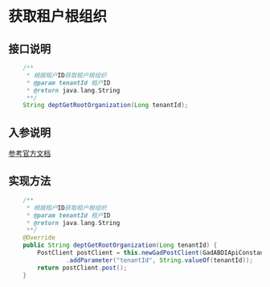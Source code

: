 # 获取租户根组织

## 接口说明
```java
    /**
     * 根据租户ID获取租户根组织
     * @param tenantId 租户ID
     * @return java.lang.String
     **/
    String deptGetRootOrganization(Long tenantId);
```
## 入参说明
[参考官方文档](https://openplatform-portal.dg-work.cn/#/doc-jsapi?apiType=serverapi&docKey=2289)
## 实现方法
```java
    /**
     * 根据租户ID获取租户根组织
     * @param tenantId 租户ID
     * @return java.lang.String
     **/
    @Override
    public String deptGetRootOrganization(Long tenantId) {
        PostClient postClient = this.newGadPostClient(GadABDIApiConstants.ABDI_GET_ROOT_ORGANIZATION)
                .addParameter("tenantId", String.valueOf(tenantId));
        return postClient.post();
    }
```